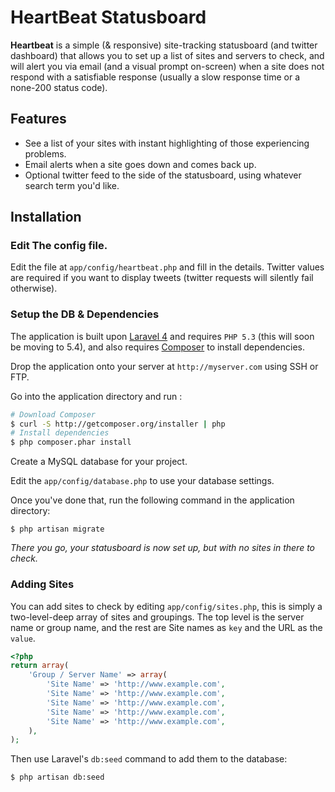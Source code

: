 # HeartBeat Statusboard

**Heartbeat** is a simple (& responsive) site-tracking statusboard (and twitter dashboard) that allows you to set up a list of sites and servers to check, and will alert you via email (and a visual prompt on-screen) when a site does not respond with a satisfiable response (usually a slow response time or a none-200 status code).

## Features

- See a list of your sites with instant highlighting of those experiencing problems.
- Email alerts when a site goes down and comes back up.
- Optional twitter feed to the side of the statusboard, using whatever search term you'd like.

## Installation

### Edit The config file.

Edit the file at `app/config/heartbeat.php` and fill in the details. Twitter values are required if you want to display tweets (twitter requests will silently fail otherwise).

### Setup the DB & Dependencies

The application is built upon [Laravel 4](http://laravel.com) and requires `PHP 5.3` (this will soon be moving to 5.4), and also requires [Composer](http://getcomposer.org) to install dependencies.

Drop the application onto your server at `http://myserver.com` using SSH or FTP.

Go into the application directory and run :

```bash
# Download Composer
$ curl -S http://getcomposer.org/installer | php
# Install dependencies
$ php composer.phar install
```

Create a MySQL database for your project.

Edit the `app/config/database.php` to use your database settings.

Once you've done that, run the following command in the application directory:

```shell
$ php artisan migrate
```

*There you go, your statusboard is now set up, but with no sites in there to check.*

### Adding Sites

You can add sites to check by editing `app/config/sites.php`, this is simply a two-level-deep array of sites and groupings. The top level is the server name or group name, and the rest are Site names as `key` and the URL as the `value`.

```php
<?php
return array(
	'Group / Server Name' => array(
		'Site Name' => 'http://www.example.com',
		'Site Name' => 'http://www.example.com',
		'Site Name' => 'http://www.example.com',
		'Site Name' => 'http://www.example.com',
		'Site Name' => 'http://www.example.com',
	),
);
```

Then use Laravel's `db:seed` command to add them to the database:

```bash
$ php artisan db:seed
```

